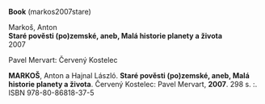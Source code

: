 
**Book** (markos2007stare)   
  
Markoš, Anton   
**Staré pověsti (po)zemské, aneb, Malá historie planety a života**   
2007   
  
Pavel Mervart: Červený Kostelec


**MARKOŠ**, Anton a Hajnal László. **Staré pověsti (po)zemské, aneb, Malá historie planety a života**. Červený Kostelec: Pavel Mervart, **2007**. 298 s. :. ISBN 978-80-86818-37-5